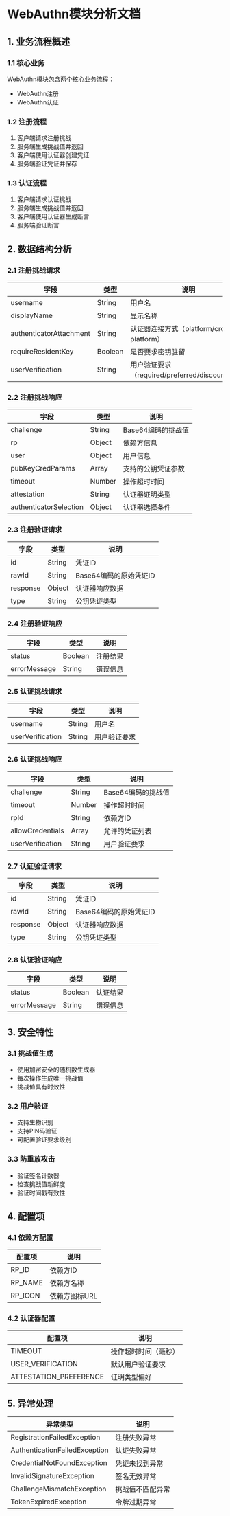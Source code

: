 # WebAuthn模块分析文档

## 1. 业务流程概述

### 1.1 核心业务

WebAuthn模块包含两个核心业务流程：
- WebAuthn注册
- WebAuthn认证

### 1.2 注册流程

1. 客户端请求注册挑战
2. 服务端生成挑战值并返回
3. 客户端使用认证器创建凭证
4. 服务端验证凭证并保存

### 1.3 认证流程

1. 客户端请求认证挑战
2. 服务端生成挑战值并返回
3. 客户端使用认证器生成断言
4. 服务端验证断言

## 2. 数据结构分析

### 2.1 注册挑战请求

| 字段                    | 类型    | 说明                                        |
|------------------------|---------|---------------------------------------------|
| username              | String  | 用户名                                      |
| displayName           | String  | 显示名称                                    |
| authenticatorAttachment| String  | 认证器连接方式（platform/cross-platform）    |
| requireResidentKey    | Boolean | 是否要求密钥驻留                            |
| userVerification      | String  | 用户验证要求（required/preferred/discouraged）|

### 2.2 注册挑战响应

| 字段                   | 类型    | 说明                   |
|-----------------------|---------|------------------------|
| challenge             | String  | Base64编码的挑战值      |
| rp                    | Object  | 依赖方信息             |
| user                  | Object  | 用户信息               |
| pubKeyCredParams      | Array   | 支持的公钥凭证参数      |
| timeout               | Number  | 操作超时时间           |
| attestation           | String  | 认证器证明类型         |
| authenticatorSelection | Object  | 认证器选择条件         |

### 2.3 注册验证请求

| 字段     | 类型    | 说明                        |
|---------|---------|----------------------------|
| id      | String  | 凭证ID                     |
| rawId   | String  | Base64编码的原始凭证ID      |
| response | Object  | 认证器响应数据              |
| type    | String  | 公钥凭证类型                |

### 2.4 注册验证响应

| 字段         | 类型    | 说明       |
|-------------|---------|------------|
| status      | Boolean | 注册结果    |
| errorMessage| String  | 错误信息    |

### 2.5 认证挑战请求

| 字段            | 类型    | 说明           |
|----------------|---------|----------------|
| username       | String  | 用户名         |
| userVerification| String  | 用户验证要求    |

### 2.6 认证挑战响应

| 字段             | 类型    | 说明              |
|-----------------|---------|-------------------|
| challenge       | String  | Base64编码的挑战值 |
| timeout         | Number  | 操作超时时间       |
| rpId            | String  | 依赖方ID          |
| allowCredentials | Array   | 允许的凭证列表     |
| userVerification | String  | 用户验证要求       |

### 2.7 认证验证请求

| 字段     | 类型    | 说明                     |
|---------|---------|--------------------------|
| id      | String  | 凭证ID                  |
| rawId   | String  | Base64编码的原始凭证ID   |
| response | Object  | 认证器响应数据           |
| type    | String  | 公钥凭证类型             |

### 2.8 认证验证响应

| 字段         | 类型    | 说明        |
|-------------|---------|------------|
| status      | Boolean | 认证结果    |
| errorMessage| String  | 错误信息    |

## 3. 安全特性

### 3.1 挑战值生成

- 使用加密安全的随机数生成器
- 每次操作生成唯一挑战值
- 挑战值具有时效性

### 3.2 用户验证

- 支持生物识别
- 支持PIN码验证
- 可配置验证要求级别

### 3.3 防重放攻击

- 验证签名计数器
- 检查挑战值新鲜度
- 验证时间戳有效性

## 4. 配置项

### 4.1 依赖方配置

| 配置项   | 说明            |
|---------|-----------------|
| RP_ID   | 依赖方ID        |
| RP_NAME | 依赖方名称      |
| RP_ICON | 依赖方图标URL   |

### 4.2 认证器配置

| 配置项                 | 说明               |
|----------------------|-------------------|
| TIMEOUT              | 操作超时时间（毫秒） |
| USER_VERIFICATION    | 默认用户验证要求     |
| ATTESTATION_PREFERENCE| 证明类型偏好       |

## 5. 异常处理

| 异常类型                     | 说明               |
|----------------------------|-------------------|
| RegistrationFailedException | 注册失败异常       |
| AuthenticationFailedException| 认证失败异常       |
| CredentialNotFoundException  | 凭证未找到异常     |
| InvalidSignatureException    | 签名无效异常       |
| ChallengeMismatchException  | 挑战值不匹配异常   |
| TokenExpiredException       | 令牌过期异常       |

